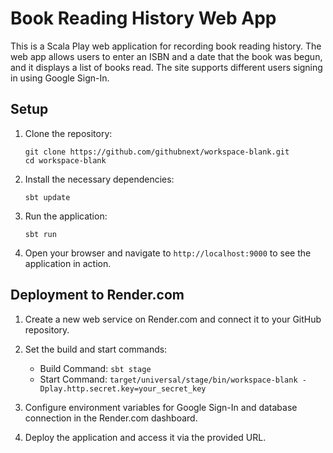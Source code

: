 # Book Reading History Web App

This is a Scala Play web application for recording book reading history. The web app allows users to enter an ISBN and a date that the book was begun, and it displays a list of books read. The site supports different users signing in using Google Sign-In.

## Setup

1. Clone the repository:
   ```
   git clone https://github.com/githubnext/workspace-blank.git
   cd workspace-blank
   ```

2. Install the necessary dependencies:
   ```
   sbt update
   ```

3. Run the application:
   ```
   sbt run
   ```

4. Open your browser and navigate to `http://localhost:9000` to see the application in action.

## Deployment to Render.com

1. Create a new web service on Render.com and connect it to your GitHub repository.

2. Set the build and start commands:
   - Build Command: `sbt stage`
   - Start Command: `target/universal/stage/bin/workspace-blank -Dplay.http.secret.key=your_secret_key`

3. Configure environment variables for Google Sign-In and database connection in the Render.com dashboard.

4. Deploy the application and access it via the provided URL.
